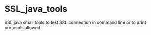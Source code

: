 # SSL_java_tools
SSL java small tools to test SSL connection in command line or to print protocols allowed
